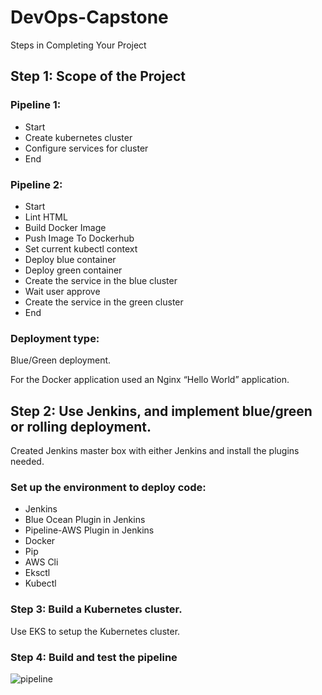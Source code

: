 # DevOps-Capstone
Steps in Completing Your Project
## Step 1: Scope of the Project
### Pipeline 1:
* Start
* Create kubernetes cluster
* Configure services for cluster
* End

### Pipeline 2:
* Start
* Lint HTML
* Build Docker Image
* Push Image To Dockerhub
* Set current kubectl context
* Deploy blue container
* Deploy green container
* Create the service in the blue cluster
* Wait user approve
* Create the service in the green cluster
* End

### Deployment type:
Blue/Green deployment.

For the Docker application used an Nginx “Hello World” application.

## Step 2: Use Jenkins, and implement blue/green or rolling deployment.
Created Jenkins master box with either Jenkins and install the plugins needed.

### Set up the environment to deploy code:
* Jenkins
* Blue Ocean Plugin in Jenkins
* Pipeline-AWS Plugin in Jenkins
* Docker
* Pip
* AWS Cli
* Eksctl
* Kubectl

### Step 3: Build a Kubernetes cluster.
Use EKS to setup the Kubernetes cluster.

### Step 4: Build and test the pipeline
![pipeline](Screenshots/screenshot%20(16))